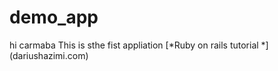 demo_app
========

hi carmaba
This is sthe fist appliation [*Ruby on rails tutorial *] (dariushazimi.com)